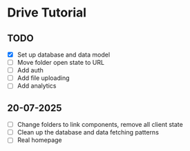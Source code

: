 # Drive Tutorial

## TODO

- [X] Set up database and data model
- [ ] Move folder open state to URL
- [ ] Add auth
- [ ] Add file uploading
- [ ] Add analytics

## 20-07-2025

- [ ] Change folders to link components, remove all client state
- [ ] Clean up the database and data fetching patterns
- [ ] Real homepage